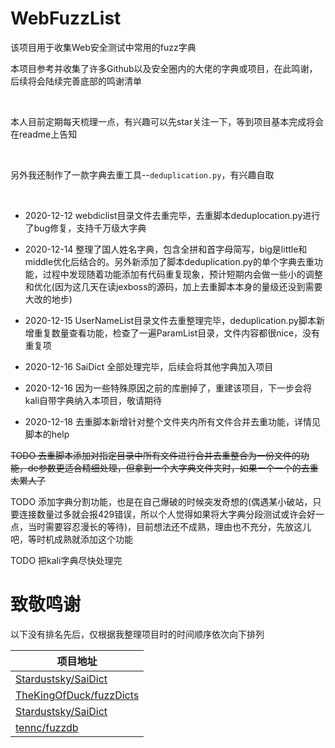 # WebFuzzList
该项目用于收集Web安全测试中常用的fuzz字典

本项目参考并收集了许多Github以及安全圈内的大佬的字典或项目，在此鸣谢，后续将会陆续完善底部的鸣谢清单

<br>

本人目前定期每天梳理一点，有兴趣可以先star关注一下，等到项目基本完成将会在readme上告知

<br>

另外我还制作了一款字典去重工具--```deduplication.py```，有兴趣自取

<br>

* 2020-12-12 webdiclist目录文件去重完毕，去重脚本deduplocation.py进行了bug修复，支持千万级大字典

* 2020-12-14 整理了国人姓名字典，包含全拼和首字母简写，big是little和middle优化后结合的。另外新添加了脚本deduplication.py的单个字典去重功能，过程中发现随着功能添加有代码重复现象，预计短期内会做一些小的调整和优化(因为这几天在读jexboss的源码，加上去重脚本本身的量级还没到需要大改的地步)

* 2020-12-15 UserNameList目录文件去重整理完毕，deduplication.py脚本新增重复数量查看功能，检查了一遍ParamList目录，文件内容都很nice，没有重复项

* 2020-12-16 SaiDict 全部处理完毕，后续会将其他字典加入项目

* 2020-12-16 因为一些特殊原因之前的库删掉了，重建该项目，下一步会将kali自带字典纳入本项目，敬请期待

* 2020-12-18 去重脚本新增针对整个文件夹内所有文件合并去重功能，详情见脚本的help


~~TODO 去重脚本添加对指定目录中所有文件进行合并去重整合为一份文件的功能，de参数更适合精细处理，但拿到一个大字典文件夹时，如果一个一个的去重太累人了~~

TODO 添加字典分割功能，也是在自己爆破的时候突发奇想的(偶遇某小破站，只要连接数量过多就会报429错误，所以个人觉得如果将大字典分段测试或许会好一点，当时需要容忍漫长的等待)，目前想法还不成熟，理由也不充分，先放这儿吧，等时机成熟就添加这个功能

TODO 把kali字典尽快处理完


<!-- 
## ParamList

<br>

### Arjun
https://github.com/s0md3v/Arjun


<br>
<br>
<br>

## SubDomainList

|字典||
|-|-|
|main.txt|从subDomainsBrute,layer等工具中提取出来合并去重，再和自己生成的部分字典合并|
|||


<br>
<br>

## WebDicList

### phpFilePath

### aspFilePath

### jspFilePath

### vulPath



<br>
<br>
<br>

## XssPayloadList


<br>
<br>


## UserNameList
<br>
<br>

## PassWordList


### RW_Password
https://github.com/r35tart/RW_Password



### WifiPassList
猪猪侠师傅的wifi_top2000_passwd.txt

### MiddleList  

<br>
<br>
<br>
<br> -->

# 致敬鸣谢

以下没有排名先后，仅根据我整理项目时的时间顺序依次向下排列  

|项目地址|
|-|
|[Stardustsky/SaiDict](https://github.com/Stardustsky/SaiDict)|
|[TheKingOfDuck/fuzzDicts](https://github.com/TheKingOfDuck/fuzzDicts)|
|[Stardustsky/SaiDict](https://github.com/Stardustsky/SaiDict)|
|[tennc/fuzzdb](https://github.com/tennc/fuzzdb)|

